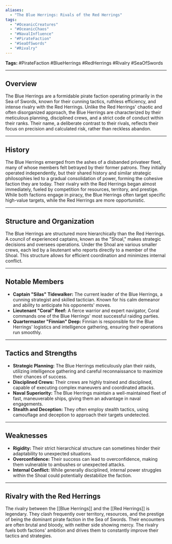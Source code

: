 ```yaml
---
aliases:
  - "The Blue Herrings: Rivals of the Red Herrings"
tags:
  - "#OceanicCreatures"
  - "#OceanicChaos"
  - "#NavalInfluence"
  - "#PirateFaction"
  - "#SeaOfSwords"
  - "#Rivalry"
---
```



**Tags:** #PirateFaction #BlueHerrings #RedHerrings #Rivalry #SeaOfSwords

---

## Overview

The Blue Herrings are a formidable pirate faction operating primarily in the Sea of Swords, known for their cunning tactics, ruthless efficiency, and intense rivalry with the Red Herrings. Unlike the Red Herrings' chaotic and often disorganized approach, the Blue Herrings are characterized by their meticulous planning, disciplined crews, and a strict code of conduct within their ranks.  Their name, a deliberate contrast to their rivals, reflects their focus on precision and calculated risk, rather than reckless abandon.

---

## History

The Blue Herrings emerged from the ashes of a disbanded privateer fleet, many of whose members felt betrayed by their former patrons.  They initially operated independently, but their shared history and similar strategic philosophies led to a gradual consolidation of power, forming the cohesive faction they are today.  Their rivalry with the Red Herrings began almost immediately, fueled by competition for resources, territory, and prestige.  While both factions engage in piracy, the Blue Herrings often target specific high-value targets, while the Red Herrings are more opportunistic.

---

## Structure and Organization

The Blue Herrings are structured more hierarchically than the Red Herrings.  A council of experienced captains, known as the "Shoal," makes strategic decisions and oversees operations.  Under the Shoal are various smaller crews, each led by a lieutenant who reports directly to a member of the Shoal.  This structure allows for efficient coordination and minimizes internal conflict.

---

## Notable Members

* **Captain "Silas" Tidewalker:** The current leader of the Blue Herrings, a cunning strategist and skilled tactician.  Known for his calm demeanor and ability to anticipate his opponents' moves.
* **Lieutenant "Coral" Reef:** A fierce warrior and expert navigator, Coral commands one of the Blue Herrings' most successful raiding parties.
* **Quartermaster "Finnian" Deep:**  Finnian is responsible for the Blue Herrings' logistics and intelligence gathering, ensuring their operations run smoothly.

---

## Tactics and Strengths

* **Strategic Planning:** The Blue Herrings meticulously plan their raids, utilizing intelligence gathering and careful reconnaissance to maximize their chances of success.
* **Disciplined Crews:**  Their crews are highly trained and disciplined, capable of executing complex maneuvers and coordinated attacks.
* **Naval Superiority:**  The Blue Herrings maintain a well-maintained fleet of fast, maneuverable ships, giving them an advantage in naval engagements.
* **Stealth and Deception:**  They often employ stealth tactics, using camouflage and deception to approach their targets undetected.

---

## Weaknesses

* **Rigidity:**  Their strict hierarchical structure can sometimes hinder their adaptability to unexpected situations.
* **Overconfidence:**  Their success can lead to overconfidence, making them vulnerable to ambushes or unexpected attacks.
* **Internal Conflict:**  While generally disciplined, internal power struggles within the Shoal could potentially destabilize the faction.

---

## Rivalry with the Red Herrings

The rivalry between the [[Blue Herrings]] and the [[Red Herrings]] is legendary.  They clash frequently over territory, resources, and the prestige of being the dominant pirate faction in the Sea of Swords.  Their encounters are often brutal and bloody, with neither side showing mercy.  The rivalry fuels both factions' ambition and drives them to constantly improve their tactics and strategies.
